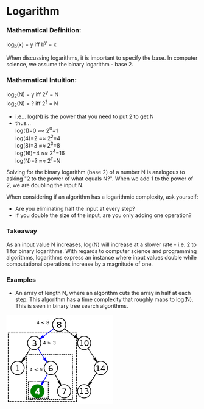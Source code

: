 # Logarithm

### Mathematical Definition:
log<sub>b</sub>(x) = y     iff     b<sup>y</sup> = x

When discussing logarithms, it is important to specify the base. In computer science, we assume the binary logarithm - base 2.


### Mathematical Intuition:  
log<sub>2</sub>(N) = y      iff     2<sup>y</sup> = N  
log<sub>2</sub>(N) = ?      iff     2<sup>?</sup> = N  
- i.e... log(N) is the power that you need to put 2 to get N  
- thus...  
log(1)=0 ≈≈ 2<sup>0</sup>=1  
log(4)=2 ≈≈ 2<sup>2</sup>=4  
log(8)=3 ≈≈ 2<sup>3</sup>=8  
log(16)=4 ≈≈ 2<sup>4</sup>=16  
log(N)=? ≈≈ 2<sup>?</sup>=N  

Solving for the binary logarithm (base 2) of a number N is analogous to asking "2 to the power of what equals N?". When we add 1 to the power of 2, we are doubling the input N.

When considering if an algorithm has a logarithmic complexity, ask yourself:
- Are you eliminating half the input at every step?
- If you double the size of the input, are you only adding one operation?

### Takeaway
As an input value N increases, log(N) will increase at a slower rate - i.e. 2 to 1 for binary logarithms. With regards to computer science and programming algorithms, logarithms express an instance where input values double while computational operations increase by a magnitude of one.

### Examples
- An array of length N, where an algorithm cuts the array in half at each step. This algorithm has a time complexity that roughly maps to log(N). This is seen in binary tree search algorithms.

![Binary Search Tree](./assets/binary_search_tree.png)